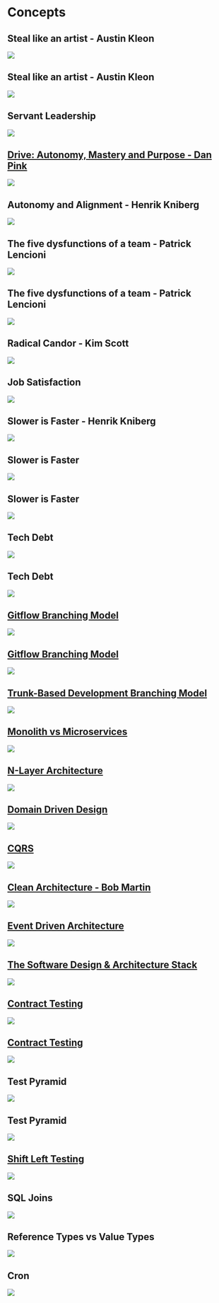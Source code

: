 # Concepts

## Steal like an artist - Austin Kleon 
![](/images/steal-like-an-artist-1.jpg)

## Steal like an artist - Austin Kleon 
![](/images/steal-like-an-artist-2.gif)

## Servant Leadership
![](/images/servant-leadership.jpg)

## [Drive: Autonomy, Mastery and Purpose - Dan Pink](https://www.youtube.com/watch?v=rrkrvAUbU9Y)
![](/images/drive.jpg)

## Autonomy and Alignment - Henrik Kniberg 
![](/images/autonomy-and-alignment-henrik-kniberg.PNG)

## The five dysfunctions of a team - Patrick Lencioni 
![](/images/five-dysfunctions-1.jpg)

## The five dysfunctions of a team - Patrick Lencioni 
![](/images/five-dysfunctions-2.jpg)

## Radical Candor - Kim Scott 
![](/images/radical-candor.jpg)

## Job Satisfaction
![](/images/job-satisfaction.jpg)

## Slower is Faster - Henrik Kniberg 
![](/images/slower-is-faster.jpg)

## Slower is Faster 
![](/images/slower-is-faster-2.jpg)

## Slower is Faster 
![](/images/slower-is-faster-3.jpg)

## Tech Debt 
![](/images/tech-debt-2.png)

## Tech Debt 
![](/images/tech-debt.png)

## [Gitflow Branching Model](https://www.atlassian.com/git/tutorials/comparing-workflows/gitflow-workflow)
![](/images/gitflow-branching-model.svg)

## [Gitflow Branching Model](https://www.toptal.com/software/trunk-based-development-git-flow)
![](/images/gitflow-branching-model.PNG)

## [Trunk-Based Development Branching Model](https://www.toptal.com/software/trunk-based-development-git-flow)
![](/images/trunk-based-development-branching-model.PNG)

## [Monolith vs Microservices](https://www.flagship.io/migrating-from-monolith-to-microservices/)
![](/images/monolith-vs-microservices.png)

## [N-Layer Architecture](https://makeitnew.io/n-layer-architecture-in-a-multi-project-solution-d72604f0e030)
![](/images/n-layer-architecture.png)

## [Domain Driven Design](https://docs.microsoft.com/en-us/dotnet/architecture/microservices/microservice-ddd-cqrs-patterns/ddd-oriented-microservice)
![](/images/domain-driven-design-microservice.png)

## [CQRS](https://www.c-sharpcorner.com/article/implementing-cqrs-with-mediatr-in-asp-net-core-application/)
![](/images/CQRS.png)

## [Clean Architecture - Bob Martin](https://nishanc.medium.com/clean-architecture-net-core-part-1-introduction-e70e1c49ef6)
![](/images/clean-architecture.jpg)

## [Event Driven Architecture](https://www.linkedin.com/pulse/event-driven-architecture-using-kafka-kunal-mohanta/)
![](/images/event-driven-architecture.png)

## [The Software Design & Architecture Stack](https://khalilstemmler.com/articles/software-design-architecture/full-stack-software-design/)
![](/images/software-design-stack.jpg)

## [Contract Testing](https://www.youtube.com/watch?v=IetyhDr48RI)
![](/images/contract-testing-2.png)

## [Contract Testing](https://www.youtube.com/watch?v=KPu5VK8AP4E)
![](/images/contract-testing.PNG)

## Test Pyramid
![](/images/test-pyramid.png)

## Test Pyramid
![](/images/test-pyramid-2.png)

## [Shift Left Testing](https://www.browserstack.com/guide/what-is-shift-left-testing)
![](/images/shifting-left.jpg)

## SQL Joins
![](/images/sql-joins.jpg)

## Reference Types vs Value Types
![](/images/reference-types-vs-value-types.gif)

## Cron
![](/images/cron.jpg)
